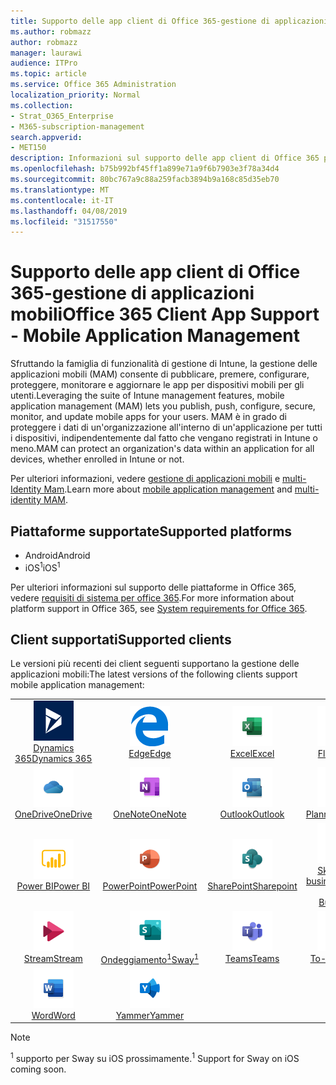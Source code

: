 ```yaml
---
title: Supporto delle app client di Office 365-gestione di applicazioni mobili
ms.author: robmazz
author: robmazz
manager: laurawi
audience: ITPro
ms.topic: article
ms.service: Office 365 Administration
localization_priority: Normal
ms.collection:
- Strat_O365_Enterprise
- M365-subscription-management
search.appverid:
- MET150
description: Informazioni sul supporto delle app client di Office 365 per la gestione delle applicazioni mobili
ms.openlocfilehash: b75b992bf45ff1a899e71a9f6b7903e3f78a34d4
ms.sourcegitcommit: 80bc767a9c88a259facb3894b9a168c85d35eb70
ms.translationtype: MT
ms.contentlocale: it-IT
ms.lasthandoff: 04/08/2019
ms.locfileid: "31517550"
---
```

# <a name="office-365-client-app-support---mobile-application-management"></a><span data-ttu-id="a42ca-103">Supporto delle app client di Office 365-gestione di applicazioni mobili</span><span class="sxs-lookup"><span data-stu-id="a42ca-103">Office 365 Client App Support - Mobile Application Management</span></span>

<span data-ttu-id="a42ca-104">Sfruttando la famiglia di funzionalità di gestione di Intune, la gestione delle applicazioni mobili (MAM) consente di pubblicare, premere, configurare, proteggere, monitorare e aggiornare le app per dispositivi mobili per gli utenti.</span><span class="sxs-lookup"><span data-stu-id="a42ca-104">Leveraging the suite of Intune management features, mobile application management (MAM) lets you publish, push, configure, secure, monitor, and update mobile apps for your users.</span></span> <span data-ttu-id="a42ca-105">MAM è in grado di proteggere i dati di un'organizzazione all'interno di un'applicazione per tutti i dispositivi, indipendentemente dal fatto che vengano registrati in Intune o meno.</span><span class="sxs-lookup"><span data-stu-id="a42ca-105">MAM can protect an organization's data within an application for all devices, whether enrolled in Intune or not.</span></span>

<span data-ttu-id="a42ca-106">Per ulteriori informazioni, vedere [gestione di applicazioni mobili](https://docs.microsoft.com/intune/mam-faq) e [multi-Identity Mam](https://docs.microsoft.com/intune/app-protection-policy).</span><span class="sxs-lookup"><span data-stu-id="a42ca-106">Learn more about [mobile application management](https://docs.microsoft.com/intune/mam-faq) and [multi-identity MAM](https://docs.microsoft.com/intune/app-protection-policy).</span></span>

## <a name="supported-platforms"></a><span data-ttu-id="a42ca-107">Piattaforme supportate</span><span class="sxs-lookup"><span data-stu-id="a42ca-107">Supported platforms</span></span>

 - <span data-ttu-id="a42ca-108">Android</span><span class="sxs-lookup"><span data-stu-id="a42ca-108">Android</span></span>
 - <span data-ttu-id="a42ca-109">iOS<sup>1</sup></span><span class="sxs-lookup"><span data-stu-id="a42ca-109">iOS<sup>1</sup></span></span>

<span data-ttu-id="a42ca-110">Per ulteriori informazioni sul supporto delle piattaforme in Office 365, vedere [requisiti di sistema per office 365](https://products.office.com/office-system-requirements).</span><span class="sxs-lookup"><span data-stu-id="a42ca-110">For more information about platform support in Office 365, see [System requirements for Office 365](https://products.office.com/office-system-requirements).</span></span>

## <a name="supported-clients"></a><span data-ttu-id="a42ca-111">Client supportati</span><span class="sxs-lookup"><span data-stu-id="a42ca-111">Supported clients</span></span>

<span data-ttu-id="a42ca-112">Le versioni più recenti dei client seguenti supportano la gestione delle applicazioni mobili:</span><span class="sxs-lookup"><span data-stu-id="a42ca-112">The latest versions of the following clients support mobile application management:</span></span>

| | | | | | |
|:---:|:---:|:---:|:---:|:---:|:---:|
| ![Icona Dynamics 365](media/o365-dynamics365-64x64.png) <br> [<span data-ttu-id="a42ca-114">Dynamics 365</span><span class="sxs-lookup"><span data-stu-id="a42ca-114">Dynamics 365</span></span>](https://dynamics.microsoft.com) | ![Icona del server perimetrale](media/o365-edge-64x64.png) <br> [<span data-ttu-id="a42ca-116">Edge</span><span class="sxs-lookup"><span data-stu-id="a42ca-116">Edge</span></span>](https://www.microsoft.com/windows/microsoft-edge) | ![Icona Excel](media/o365-excel-64x64.png) <br> [<span data-ttu-id="a42ca-118">Excel</span><span class="sxs-lookup"><span data-stu-id="a42ca-118">Excel</span></span>](https://products.office.com/excel) | ![Icona flusso](media/o365-flow-64x64.png) <br> [<span data-ttu-id="a42ca-120">Flow</span><span class="sxs-lookup"><span data-stu-id="a42ca-120">Flow</span></span>](https://flow.microsoft.com) | ![Icona Kaizala](media/o365-kaizala-64x64.png) <br> [<span data-ttu-id="a42ca-122">Kaizala</span><span class="sxs-lookup"><span data-stu-id="a42ca-122">Kaizala</span></span>](https://products.office.com/en/business/microsoft-kaizala) 
| ![Icona di OneDrive for business](media/o365-OneDrive-64x64.png) <br> [<span data-ttu-id="a42ca-124">OneDrive</span><span class="sxs-lookup"><span data-stu-id="a42ca-124">OneDrive</span></span>](https://products.office.com/onedrive-for-business/online-cloud-storage) | ![Icona di OneNote](media/o365-OneNote-64x64.png) <br> [<span data-ttu-id="a42ca-126">OneNote</span><span class="sxs-lookup"><span data-stu-id="a42ca-126">OneNote</span></span>](https://products.office.com/onenote) | ![Icona di Outlook](media/o365-outlook-64x64.png) <br> [<span data-ttu-id="a42ca-128">Outlook</span><span class="sxs-lookup"><span data-stu-id="a42ca-128">Outlook</span></span>](https://products.office.com/outlook) | ![Icona Planner](media/o365-planner-64x64.png) <br> [<span data-ttu-id="a42ca-130">Planner</span><span class="sxs-lookup"><span data-stu-id="a42ca-130">Planner</span></span>](https://products.office.com/business/task-management-software) | ![Icona PowerApps](media/o365-powerapps-64x64.png) <br> [<span data-ttu-id="a42ca-132">PowerApps</span><span class="sxs-lookup"><span data-stu-id="a42ca-132">PowerApps</span></span> ](https://powerapps.microsoft.com) 
| ![Icona PowerBI](media/o365-powerbi-64x64.png) <br> [<span data-ttu-id="a42ca-134">Power BI</span><span class="sxs-lookup"><span data-stu-id="a42ca-134">Power BI</span></span>](https://powerbi.microsoft.com) | ![Icona PowerPoint](media/o365-powerpoint-64x64.png) <br> [<span data-ttu-id="a42ca-136">PowerPoint</span><span class="sxs-lookup"><span data-stu-id="a42ca-136">PowerPoint</span></span>](https://products.office.com/powerpoint) | ![Icona di SharePoint](media/o365-sharepoint-64x64.png) <br> [<span data-ttu-id="a42ca-138">SharePoint</span><span class="sxs-lookup"><span data-stu-id="a42ca-138">Sharepoint</span></span>](https://products.office.com/sharepoint) | ![Icona di Skype for business](media/o365-skypeforbusiness-64x64.png) <br> [<span data-ttu-id="a42ca-140">Skype for <br> business</span><span class="sxs-lookup"><span data-stu-id="a42ca-140">Skype for <br> Business</span></span>](https://www.skype.com/business/) | ![Icona StaffHub](media/o365-staffhub-64x64.png) <br> [<span data-ttu-id="a42ca-142">StaffHub</span><span class="sxs-lookup"><span data-stu-id="a42ca-142">StaffHub</span></span>](https://products.office.com/microsoft-staffhub/staff-scheduling-software) 
| ![Icona flusso](media/o365-stream-64x64.png) <br> [<span data-ttu-id="a42ca-144">Stream</span><span class="sxs-lookup"><span data-stu-id="a42ca-144">Stream</span></span>](https://stream.microsoft.com) | ![Icona ondeggiamento](media/o365-sway-64x64.png) <br> [<span data-ttu-id="a42ca-146">Ondeggiamento<sup>1</sup></span><span class="sxs-lookup"><span data-stu-id="a42ca-146">Sway<sup>1</sup></span></span>](https://sway.com) | ![Icona Teams](media/o365-teams-64x64.png) <br> [<span data-ttu-id="a42ca-148">Teams</span><span class="sxs-lookup"><span data-stu-id="a42ca-148">Teams</span></span>](https://products.office.com/microsoft-teams/group-chat-software) | ![Icona da fare](media/o365-todo-64x64.png) <br> [<span data-ttu-id="a42ca-150">To-Do</span><span class="sxs-lookup"><span data-stu-id="a42ca-150">To-Do</span></span>](https://todo.microsoft.com) | ![Icona di Visio](media/o365-visio-64x64.png) <br> [<span data-ttu-id="a42ca-152">Visio</span><span class="sxs-lookup"><span data-stu-id="a42ca-152">Visio</span></span>](https://products.office.com/visio/flowchart-software) 
| ![Icona Word](media/o365-word-64x64.png) <br> [<span data-ttu-id="a42ca-154">Word</span><span class="sxs-lookup"><span data-stu-id="a42ca-154">Word</span></span>](https://products.office.com/word) | ![Icona Yammer](media/o365-yammer-64x64.png) <br> [<span data-ttu-id="a42ca-156">Yammer</span><span class="sxs-lookup"><span data-stu-id="a42ca-156">Yammer</span></span>](https://products.office.com/yammer/yammer-overview)

> [!NOTE]
> <span data-ttu-id="a42ca-157"><sup>1</sup> supporto per Sway su iOS prossimamente.</span><span class="sxs-lookup"><span data-stu-id="a42ca-157"><sup>1</sup> Support for Sway on iOS coming soon.</span></span>